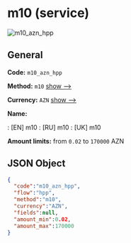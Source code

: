 
# m10 (service) 
![m10_azn_hpp](https://static.openfintech.io/payment_methods/m10_azn_hpp/logo.svg?w=400&c=v0.59.26#w200)  

## General 
 
**Code:** `m10_azn_hpp` 
 
**Method:** `m10` 
 [show -->](/payment-methods/m10/) 
 
**Currency:** `AZN` [show -->](/currencies/AZN/) 
 
**Name:** 
 
:	[EN] m10 
:	[RU] m10 
:	[UK] m10 
 
**Amount limits:** from `0.02` to `170000` AZN 

## JSON Object 

```json
{
  "code":"m10_azn_hpp",
  "flow":"hpp",
  "method":"m10",
  "currency":"AZN",
  "fields":null,
  "amount_min":0.02,
  "amount_max":170000
}
```  
